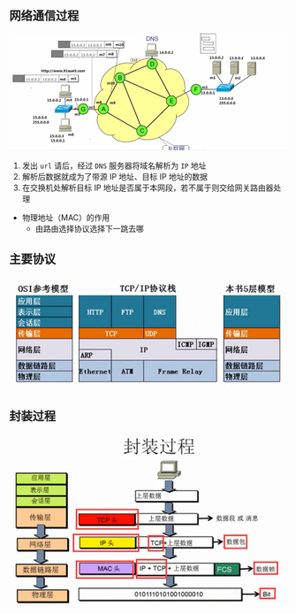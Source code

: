 ## 网络通信过程

![](images/TIM截图20200407094318.png)

1. 发出 `url` 请后，经过 `DNS` 服务器将域名解析为 `IP` 地址
2. 解析后数据就成为了带源 IP 地址、目标 IP 地址的数据
3. 在交换机处解析目标 IP 地址是否属于本网段，若不属于则交给网关路由器处理

* 物理地址（MAC）的作用
    * 由路由选择协议选择下一跳去哪



## 主要协议

![](images/TIM截图20200616175138.png)



## 封装过程

![](images/TIM截图20200616175758.png)









